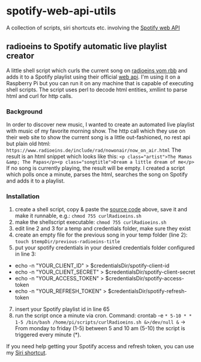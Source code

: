 # spotify-web-api-utils
A collection of scripts, siri shortcuts etc. involving the [Spotify web API](https://developer.spotify.com/documentation/web-api/)

## radioeins to Spotify automatic live playlist creator
A little shell script which curls the current song on [radioeins vom rbb](https://www.radioeins.de) and adds it to a Spotify playlist using their official [web api](https://developer.spotify.com/documentation/web-api/). I'm using it on a Raspberry Pi but you can run it on any machine that is capable of executing shell scripts. The script uses perl to decode html entities, xmllint to parse html and curl for http calls.

### Background

In order to discover new music, I wanted to create an automated live playlist with music of my favorite morning show. The http call which they use on their web site to show the current song is a little out-fashioned, no rest api but plain old html:
`https://www.radioeins.de/include/rad/nowonair/now_on_air.html`
The result is an html snippet which looks like this: 
`<p class="artist">The Mamas &amp; The Papas</p><p class="songtitle">Dream a little dream of me</p>`
If no song is currently playing, the result will be empty. I created a script which polls once a minute, parses the html, searches the song on Spotify and adds it to a playlist.

### Installation

1. create a shell script, copy & paste the [source code](https://github.com/marco79cgn/spotify-web-api-utils/blob/main/scripts/radioeins-to-spotify.sh) above, save it and make it runnable, e.g.: `chmod 755 curlRadioeins.sh`
2. make the shellscript executable: `chmod 755 curlRadioeins.sh`
3. edit line 2 and 3 for a temp and credentials folder, make sure they exist
4. create an empty file for the previous song in your temp folder (line 2): `touch $tempDir/previous-radioeins-title`
5. put your spotify credentials in your desired credentials folder configured in line 3: 
- echo -n "YOUR_CLIENT_ID" > $credentialsDir/spotify-client-id
- echo -n "YOUR_CLIENT_SECRET" > $credentialsDir/spotify-client-secret
- echo -n "YOUR_ACCESS_TOKEN" > $credentialsDir/spotify-access-token
- echo -n "YOUR_REFRESH_TOKEN" > $credentialsDir/spotify-refresh-token
7. insert your Spotify playlist id in line 65
6. run the script once a minute via cron. Command: crontab -e
`* 5-10 * * 1-5 /bin/bash /home/pi/scripts/curlRadioeins.sh &>/dev/null &`
→ From monday to friday (1-5) between 5 and 10 am (5-10) the script is triggered every minute (*).

If you need help getting your Spotify access and refresh token, you can use my [Siri shortcut](https://routinehub.co/shortcut/13345/).
